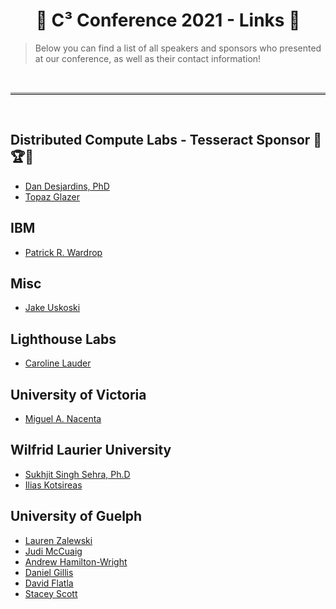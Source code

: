 <h1 align="center">
  🎉 C³ Conference 2021 - Links 🎉
</h1>
<blockquote>
  Below you can find a list of all speakers and sponsors who presented at our conference, as well as their contact information!
</blockquote>

<br/>
<hr style="border-top: 3px solid #bbb;"/>
<br/>

<h2>
  Distributed Compute Labs - Tesseract Sponsor 🥳🏆🥳
</h2>
<ul>
  <li>
    <a href="https://www.linkedin.com/in/dan-desjardins/" target="_blank">
      Dan Desjardins, PhD
    </a>
  </li>
  
  <li>
    <a href="https://www.linkedin.com/in/topazglazer/" target="_blank">
      Topaz Glazer
    </a>
  </li>
</ul>

<h2>
  IBM
</h2>
<ul>
  <li>
    <a href="https://www.linkedin.com/in/patrickwardrop/" target="_blank">
       Patrick R. Wardrop
    </a>
  </li>
</ul>

<h2>
  Misc
</h2>
<ul>
  <li>
    <a href="https://www.linkedin.com/in/jakeuskoski/" target="_blank">
       Jake Uskoski
    </a>
  </li>
</ul>

<h2>
  Lighthouse Labs
</h2>
<ul>
  <li>
    <a href="https://www.linkedin.com/in/caroline-lauder/" target="_blank">
       Caroline Lauder
    </a>
  </li>
</ul>

<h2>
  University of Victoria
</h2>
<ul>
  <li>
    <a href="https://www.linkedin.com/in/miguel-nacenta/" target="_blank">
      Miguel A. Nacenta
    </a>
  </li>
</ul>

<h2>
  Wilfrid Laurier University
</h2>
<ul>
  <li>
    <a href="https://www.linkedin.com/in/sukhjitsehra/" target="_blank">
      Sukhjit Singh Sehra, Ph.D
    </a>
  </li>
  
  <li>
    <a href="https://www.linkedin.com/in/ilias-kotsireas-092386b0/" target="_blank">
      Ilias Kotsireas
    </a>
  </li>
</ul>

<h2>
  University of Guelph
</h2>
<ul>
  <li>
    <a href="https://www.linkedin.com/in/lauren-zalewski/" target="_blank">
      Lauren Zalewski
    </a>
  </li>
  
  <li>
    <a href="https://www.linkedin.com/in/judimccuaig/" target="_blank">
      Judi McCuaig
    </a>
  </li>
  
  <li>
    <a href="https://www.linkedin.com/in/ahamiltonwright/" target="_blank">
      Andrew Hamilton-Wright
    </a>
  </li>
  
  <li>
    <a href="https://www.linkedin.com/in/danielgillis/" target="_blank">
      Daniel Gillis
    </a>
  </li>
  
  <li>
    <a href="mailto:dflatla@uoguelph.ca" target="_blank">
      David Flatla
    </a>
  </li>
  
  <li>
    <a href="https://www.linkedin.com/in/staceydscott/" target="_blank">
      Stacey Scott
    </a>
  </li>
</ul>
